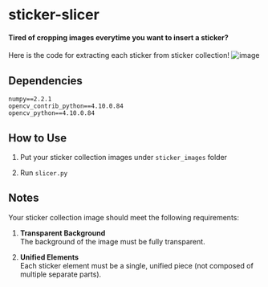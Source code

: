 # sticker-slicer
#### Tired of cropping images everytime you want to insert a sticker?
Here is the code for extracting each sticker from sticker collection!
![image](https://github.com/user-attachments/assets/7e0d5736-3b5f-4e7d-8721-fb80ae613f54)

## Dependencies
```
numpy==2.2.1
opencv_contrib_python==4.10.0.84
opencv_python==4.10.0.84
```
## How to Use

1. Put your sticker collection images under `sticker_images` folder

2. Run `slicer.py`

## Notes

Your sticker collection image should meet the following requirements:

1. **Transparent Background**  
   The background of the image must be fully transparent.

2. **Unified Elements**  
   Each sticker element must be a single, unified piece (not composed of multiple separate parts).


